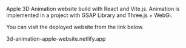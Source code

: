 Apple 3D Animation website build with React and Vite.js. Animation is implemented in a project with GSAP Library and Three.js + WebGi.

You can visit the deployed website from the link below.

3d-animation-apple-website.netlify.app
